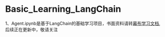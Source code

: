 # Basic_Learning_LangChain

1、Agent.ipynb是基于LangChain的基础学习项目，书面资料请转[幕布学习文档](https://www.mubu.com/doc/40a7aDUJkhF),后续正在更新中，敬请关注
